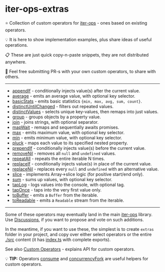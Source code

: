 # iter-ops-extras

:star: Collection of custom operators for [iter-ops] - ones based on existing operators.

:bulb: It is here to show implementation examples, plus share ideas of useful operations.

:clipboard: These are just quick copy-n-paste snippets, they are not distributed anywhere.

:mega: Feel free submitting PR-s with your own custom operators, to share with others.

---

* [appendIf](./src/inject-if.ts) - conditionally injects value(s) after the current value.
* [average](./src/average.ts) - emits an average value, with optional key selector.
* [basicStats](./src/basic-stats.ts) - emits basic statistics `{min, max, avg, sum, count}`.
* [distinctUntilChanged](./src/distinct-until-changed.ts) - filters out repeated values.
* [distinctValues](./src/distinct-values.ts) - selects unique key-values, then remaps into just values.
* [group](./src/group.ts) - groups objects by a property value.
* [join](./src/join.ts) - joins strings, with optional separator.
* [mapWait](./src/map-wait.ts) - remaps and sequentially awaits promises.
* [max](./src/max.ts) - emits maximum value, with optional key selector.
* [min](./src/min.ts) - emits minimum value, with optional key selector.
* [pluck](./src/pluck.ts) - maps each value to its specified nested property.
* [prependIf](./src/inject-if.ts) - conditionally injects value(s) before the current value.
* [removeNil](./src/remove-nil.ts) - removes all `null` and `undefined` values.
* [repeatAll](./src/repeat-all.ts) - repeats the entire iterable N times.
* [replaceIf](./src/inject-if.ts) - conditionally injects value(s) in place of the current value.
* [replaceNil](./src/replace-nil.ts) - replaces every `null` and `undefined` with an alternative value.
* [slice](./src/slice.ts) - implements Array->slice logic (for positive start/end only).
* [sum](./src/sum.ts) - sums up values, with optional key selector.
* [tapLog](./src/tap-log.ts) - logs values into the console, with optional tag.
* [tapOnce](./src/tap-once.ts) - taps into the very first value only.
* [toBuffer](./src/to-buffer.ts) - emits a `Buffer` from the iterable.
* [toReadable](./src/to-readable.ts) - emits a `Readable` stream from the iterable.

---

Some of these operators may eventually land in the main [iter-ops] library.
Use [Discussions], if you want to propose and vote on such additions.

In the meantime, if you want to use these, the simplest is to create `extras` folder in your project,
and copy over either select operators or the entire [./src](./src) content (it has [index.ts](./src/index.ts) with
complete exports).

See also [Custom Operators](https://github.com/vitaly-t/iter-ops/wiki/Custom-Operators) - explains API for custom
operators.

:bulb: **TIP:** Operators [consume] and [concurrencyFork] are useful helpers for custom operators.

[consume]:https://vitaly-t.github.io/iter-ops/functions/consume

[concurrencyFork]:https://vitaly-t.github.io/iter-ops/functions/concurrencyFork

[Discussions]:https://github.com/vitaly-t/iter-ops-extras/discussions

[iter-ops]:https://github.com/vitaly-t/iter-ops
